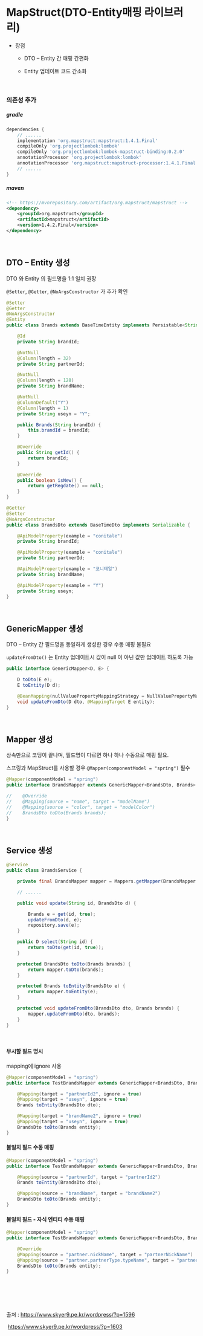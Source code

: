 # MapStruct(DTO-Entity매핑 라이브러리)

* 장점

  * DTO – Entity 간 매핑 간편화	

  * Entity 업데이트 코드 간소화

<br>

### 의존성 추가

##### gradle

```groovy
dependencies {
    // ......
    implementation 'org.mapstruct:mapstruct:1.4.1.Final'
    compileOnly 'org.projectlombok:lombok'
    compileOnly 'org.projectlombok:lombok-mapstruct-binding:0.2.0'
    annotationProcessor 'org.projectlombok:lombok'
    annotationProcessor 'org.mapstruct:mapstruct-processor:1.4.1.Final'
    // ......
}
```

##### maven
```xml
<!-- https://mvnrepository.com/artifact/org.mapstruct/mapstruct -->
<dependency>
    <groupId>org.mapstruct</groupId>
    <artifactId>mapstruct</artifactId>
    <version>1.4.2.Final</version>
</dependency>
```

<br>

## DTO – Entity 생성

DTO 와 Entity 의 필드명을 1:1 일치 권장

`@Setter`, `@Getter`, `@NoArgsConstructor` 가 추가 확인

```java
@Setter
@Getter
@NoArgsConstructor
@Entity
public class Brands extends BaseTimeEntity implements Persistable<String> {

    @Id
    private String brandId;

    @NotNull
    @Column(length = 32)
    private String partnerId;

    @NotNull
    @Column(length = 128)
    private String brandName;

    @NotNull
    @ColumnDefault("Y")
    @Column(length = 1)
    private String useyn = "Y";

    public Brands(String brandId) {
        this.brandId = brandId;
    }

    @Override
    public String getId() {
        return brandId;
    }

    @Override
    public boolean isNew() {
        return getRegdate() == null;
    }
}
```
```java
@Getter
@Setter
@NoArgsConstructor
public class BrandsDto extends BaseTimeDto implements Serializable {

    @ApiModelProperty(example = "conitale")
    private String brandId;

    @ApiModelProperty(example = "conitale")
    private String partnerId;

    @ApiModelProperty(example = "코니테일")
    private String brandName;

    @ApiModelProperty(example = "Y")
    private String useyn;
}
```

<br>

## GenericMapper 생성

DTO – Entity 간 필드명을 동일하게 생성한 경우 수동 매핑 불필요

`updateFromDto()` 는 Entity 업데이트시 값이 null 이 아닌 값만 업데이트 하도록 가능

```java
public interface GenericMapper<D, E> {

    D toDto(E e);
    E toEntity(D d);

    @BeanMapping(nullValuePropertyMappingStrategy = NullValuePropertyMappingStrategy.IGNORE)
    void updateFromDto(D dto, @MappingTarget E entity);
}
```

<br>

## Mapper 생성

상속만으로 코딩이 끝나며, 필드명이 다르면 하나 하나 수동으로 매핑 필요.

스프링과 MapStruct를 사용할 경우 `@Mapper(componentModel = "spring")`  필수

```java
@Mapper(componentModel = "spring")
public interface BrandsMapper extends GenericMapper<BrandsDto, Brands> {

//    @Override
//    @Mapping(source = "name", target = "modelName")
//    @Mapping(source = "color", target = "modelColor")
//    BrandsDto toDto(Brands brands);
}
```

<br>

## Service 생성

```java
@Service
public class BrandsService {

    private final BrandsMapper mapper = Mappers.getMapper(BrandsMapper.class);

    // ......

    public void update(String id, BrandsDto d) {

        Brands e = get(id, true);
        updateFromDto(d, e);
        repository.save(e);
    }

    public D select(String id) {
        return toDto(get(id, true));
    }

    protected BrandsDto toDto(Brands brands) {
        return mapper.toDto(brands);
    }

    protected Brands toEntity(BrandsDto e) {
        return mapper.toEntity(e);
    }

    protected void updateFromDto(BrandsDto dto, Brands brands) {
        mapper.updateFromDto(dto, brands);
    }
}
```

<br>

#### 무시할 필드 명시

mapping에 ignore 사용

```java
@Mapper(componentModel = "spring")
public interface TestBrandsMapper extends GenericMapper<BrandsDto, Brands> {

    @Mapping(target = "partnerId2", ignore = true)
    @Mapping(target = "useyn", ignore = true)
    Brands toEntity(BrandsDto dto);

    @Mapping(target = "brandName2", ignore = true)
    @Mapping(target = "useyn", ignore = true)
    BrandsDto toDto(Brands entity);
}
```

#### 불일치 필드 수동 매핑

```java
@Mapper(componentModel = "spring")
public interface TestBrandsMapper extends GenericMapper<BrandsDto, Brands> {

    @Mapping(source = "partnerId", target = "partnerId2")
    Brands toEntity(BrandsDto dto);

    @Mapping(source = "brandName", target = "brandName2")
    BrandsDto toDto(Brands entity);
}
```

#### 불일치 필드 - 자식 엔티티 수동 매핑

```java
@Mapper(componentModel = "spring")
public interface TestBrandsMapper extends GenericMapper<BrandsDto, Brands> {

    @Override
    @Mapping(source = "partner.nickName", target = "partnerNickName")
    @Mapping(source = "partner.partnerType.typeName", target = "partnerTypeName")
    BrandsDto toDto(Brands entity);
}
```



<br><br><br><br>

출처 : https://www.skyer9.pe.kr/wordpress/?p=1596

​	https://www.skyer9.pe.kr/wordpress/?p=1603



